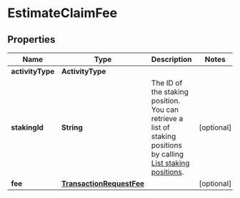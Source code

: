 

# EstimateClaimFee


## Properties

| Name | Type | Description | Notes |
|------------ | ------------- | ------------- | -------------|
|**activityType** | **ActivityType** |  |  |
|**stakingId** | **String** | The ID of the staking position. You can retrieve a list of staking positions by calling [List staking positions](https://www.cobo.com/developers/v2/api-references/stakings/list-staking-positions). |  [optional] |
|**fee** | [**TransactionRequestFee**](TransactionRequestFee.md) |  |  [optional] |



